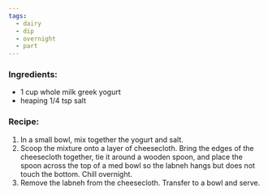 ```yaml
---
tags:
  - dairy
  - dip
  - overnight
  - part
---
```

### Ingredients:
- 1 cup whole milk greek yogurt
- heaping 1/4 tsp salt

### Recipe:
1. In a small bowl, mix together the yogurt and salt. 
2. Scoop the mixture onto a layer of cheesecloth. Bring the edges of the cheesecloth together, tie it around a wooden spoon, and place the spoon across the top of a med bowl so the labneh hangs but does not touch the bottom. Chill overnight. 
3. Remove the labneh from the cheesecloth. Transfer to a bowl and serve. 